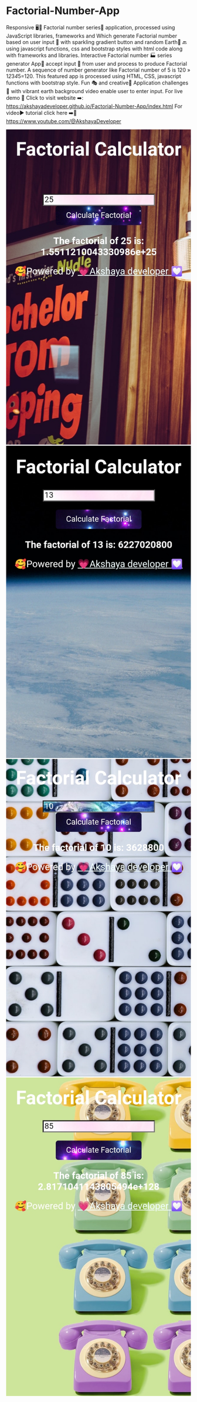 # Factorial-Number-App
Responsive 🖥️📲 Factorial number series🧮 application, processed using JavaScript libraries, frameworks and Which generate Factorial number based on user input 🔣 with sparkling gradient button and random Earth🧩 🔙 using javascript functions, css and bootstrap styles with html code along with frameworks and libraries.
Interactive Factorial number 🏭 series generator App🧩 accept input 🔣 from user and process to produce Factorial number. A sequence of number generator like Factorial number of 5 is 120 » 1*2*3*4*5=120. This featured app is processed using HTML, CSS, javascript functions with bootstrap style. Fun 🎭 and creative🎲 Application challenges 🥳 with vibrant earth background video enable user to enter input. For live demo 🍰 Click to visit website ➡️: https://akshayadeveloper.github.io/Factorial-Number-App/index.html For video▶️ tutorial click here ➡️🥞 https://www.youtube.com/@AkshayaDeveloper
<br><p></p>

<img src="https://github.com/Akshayadeveloper/Factorial-Number-App/blob/main/IMG_20231231_161210.jpg">
<img src="https://github.com/Akshayadeveloper/Factorial-Number-App/blob/main/IMG_20231231_161229.jpg">
<img src="https://github.com/Akshayadeveloper/Factorial-Number-App/blob/main/IMG_20231231_161155.jpg">
<img src="https://github.com/Akshayadeveloper/Factorial-Number-App/blob/main/IMG_20231231_161220.jpg">
